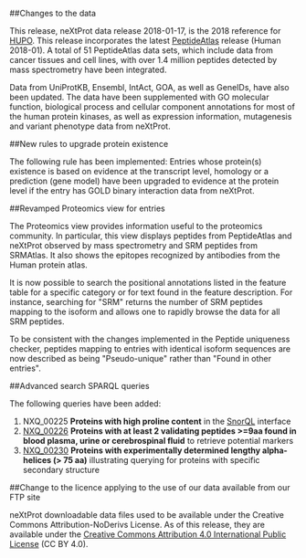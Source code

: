 ##Changes to the data

This release, neXtProt data release 2018-01-17, is the 2018 reference for [HUPO](https://www.hupo.org/). This release incorporates the latest [PeptideAtlas](http://www.peptideatlas.org/) release (Human 2018-01). A total of 51 PeptideAtlas data sets, which include data from cancer tissues and cell lines, with over 1.4 million peptides detected by mass spectrometry have been integrated.

Data from UniProtKB, Ensembl, IntAct, GOA, as well as GeneIDs, have also been updated. The data have been supplemented with GO molecular function, biological process and cellular component annotations for most of the human protein kinases, as well as expression information, mutagenesis and variant phenotype data from neXtProt.

##New rules to upgrade protein existence

The following rule has been implemented: Entries whose protein(s) existence is based on evidence at the transcript level, homology or a prediction (gene model) have been upgraded to evidence at the protein level if the entry has GOLD binary interaction data from neXtProt.

##Revamped Proteomics view for entries

The Proteomics view provides information useful to the proteomics community. In particular, this view displays peptides from PeptideAtlas and neXtProt observed by mass spectrometry and SRM peptides from SRMAtlas. It also shows the epitopes recognized by antibodies from the Human protein atlas.

It is now possible to search the positional annotations listed in the feature table for a specific category or for text found in the feature description. For instance, searching for "SRM" returns the number of SRM peptides mapping to the isoform and allows one to rapidly browse the data for all SRM peptides.

To be consistent with the changes implemented in the Peptide uniqueness checker, peptides mapping to entries with identical isoform sequences are now described as being "Pseudo-unique" rather than "Found in other entries".

##Advanced search SPARQL queries

The following queries have been added: 

1. NXQ_00225 **Proteins with high proline content** in the [SnorQL](https://snorql.nextprot.org/) interface
2. [NXQ\_00226](../proteins/search?mode=advanced&queryId=NXQ_00226) **Proteins with at least 2 validating peptides >=9aa found in blood plasma, urine or cerebrospinal fluid** to retrieve potential markers
3. [NXQ_00230](../proteins/search?mode=advanced&queryId=NXQ_00230) **Proteins with experimentally determined lengthy alpha-helices (> 75 aa)** illustrating querying for proteins with specific secondary structure

##Change to the licence applying to the use of our data available from our FTP site

neXtProt downloadable data files used to be available under the Creative Commons Attribution-NoDerivs 
License. As of this release, they are available under the [Creative Commons Attribution 4.0
International Public License](https://creativecommons.org/licenses/by/4.0/) (CC BY 4.0). 

